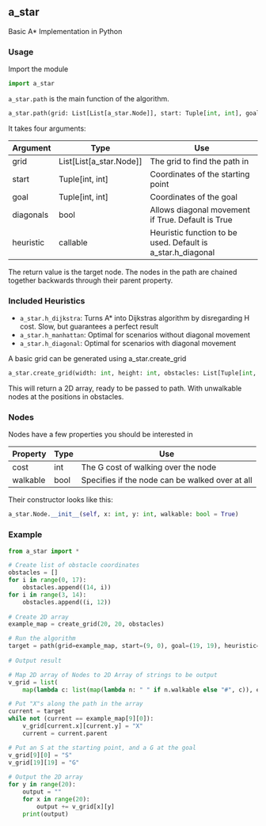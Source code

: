## a_star
Basic A* Implementation in Python

### Usage
Import the module
```python
import a_star
```
```a_star.path``` is the main function of the algorithm.
```python
a_star.path(grid: List[List[a_star.Node]], start: Tuple[int, int], goal: Tuple[int, int], diagonals: bool, heuristic: callable -> a_star.Node
```
It takes four arguments:

| Argument | Type | Use |
| --- | --- | --- |
| grid | List[List[a_star.Node]] | The grid to find the path in |
| start | Tuple[int, int] | Coordinates of the starting point |
| goal | Tuple[int, int] | Coordinates of the goal |
| diagonals | bool | Allows diagonal movement if True. Default is True |
| heuristic | callable | Heuristic function to be used. Default is a_star.h_diagonal |

The return value is the target node. The nodes in the path are chained together backwards through their parent property.

### Included Heuristics
- ```a_star.h_dijkstra```: Turns A* into Dijkstras algorithm by disregarding H cost. Slow, but guarantees a perfect result
- ```a_star.h_manhattan```: Optimal for scenarios without diagonal movement
- ```a_star.h_diagonal```: Optimal for scenarios with diagonal movement

A basic grid can be generated using a_star.create_grid
```python
a_star.create_grid(width: int, height: int, obstacles: List[Tuple[int, int]]) -> List[List[a_star.Node]]
```
This will return a 2D array, ready to be passed to path. With unwalkable nodes at the positions in obstacles.

### Nodes
Nodes have a few properties you should be interested in

| Property | Type | Use |
| --- | --- | --- |
| cost | int | The G cost of walking over the node |
| walkable | bool | Specifies if the node can be walked over at all |

Their constructor looks like this:
```python
a_star.Node.__init__(self, x: int, y: int, walkable: bool = True)
```


### Example

```python
from a_star import *

# Create list of obstacle coordinates
obstacles = []
for i in range(0, 17):
	obstacles.append((14, i))
for i in range(3, 14):
	obstacles.append((i, 12))
  
# Create 2D array
example_map = create_grid(20, 20, obstacles)

# Run the algorithm
target = path(grid=example_map, start=(9, 0), goal=(19, 19), heuristic=h_diagonal)
  
# Output result

# Map 2D array of Nodes to 2D Array of strings to be output
v_grid = list(
	map(lambda c: list(map(lambda n: " " if n.walkable else "#", c)), example_map))

# Put "X"s along the path in the array
current = target
while not (current == example_map[9][0]):
	v_grid[current.x][current.y] = "X"
	current = current.parent

# Put an S at the starting point, and a G at the goal
v_grid[9][0] = "S"
v_grid[19][19] = "G"
  
# Output the 2D array
for y in range(20):
	output = ""
	for x in range(20):
		output += v_grid[x][y]
	print(output)

```
